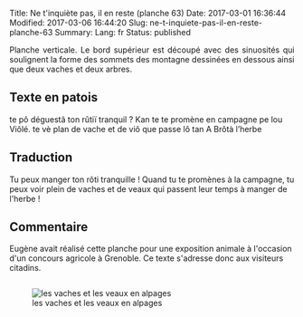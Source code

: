 Title: Ne t'inquiète pas, il en reste (planche 63)
Date: 2017-03-01 16:36:44
Modified: 2017-03-06 16:44:20
Slug: ne-t-inquiete-pas-il-en-reste-planche-63
Summary: 
Lang: fr
Status: published

<p style="text-align:justify;">Planche verticale. Le bord supérieur est découpé avec des sinuosités qui soulignent la forme des sommets des montagne dessinées en dessous ainsi que deux vaches et deux arbres.</p>
<figure class="image-block" style="float: right;">
  <img alt="" src="{static}/images/planche_63-2.png">
  <figcaption style="max-width: 247px"></figcaption>
</figure>




## Texte en patois

te pô déguestâ ton rûtiï tranquil ? Kan te te promène en campagne pe lou Viôlé. te vè plan de vache et de viô que passe lô tan A Brôtà l’herbe




## Traduction

Tu peux manger ton rôti tranquille ! Quand tu te promènes à la campagne, tu peux voir plein de vaches et de veaux qui passent leur temps à manger de l'herbe !




## Commentaire

Eugène avait réalisé cette planche pour une exposition animale à l'occasion d'un concours agricole à Grenoble. Ce texte s'adresse donc aux visiteurs citadins.
<figure class="image-block" style="float: left;">
  <img alt="les vaches et les veaux en alpages" src="{static}/images/planche_63_dessin_haut.png">
  <figcaption style="max-width: 320px">les vaches et les veaux en alpages</figcaption>
</figure>

